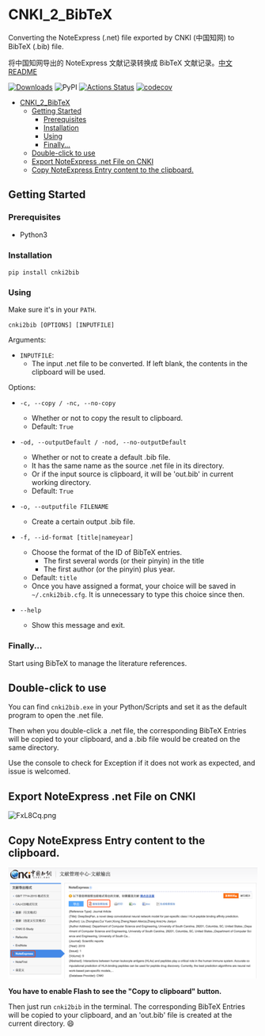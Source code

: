 # CNKI_2_BibTeX

Converting the NoteExpress (.net) file exported by CNKI (中国知网) to BibTeX (.bib) file.

将中国知网导出的 NoteExpress 文献记录转换成 BibTeX 文献记录。[中文 README](README-CN.md)

[![Downloads](https://pepy.tech/badge/cnki2bib)](https://pepy.tech/project/cnki2bib)
![PyPI](https://img.shields.io/pypi/v/cnki2bib)
[![Actions Status](https://github.com/Vopaaz/CNKI_2_BibTeX/workflows/CI/badge.svg)](https://github.com/Vopaaz/CNKI_2_BibTeX/actions)
[![codecov](https://codecov.io/gh/Vopaaz/CNKI_2_BibTeX/branch/master/graph/badge.svg)](https://codecov.io/gh/Vopaaz/CNKI_2_BibTeX)

<!-- @import "[TOC]" {cmd="toc" depthFrom=1 depthTo=6 orderedList=false} -->

<!-- code_chunk_output -->

- [CNKI_2_BibTeX](#cnki_2_bibtex)
  - [Getting Started](#getting-started)
    - [Prerequisites](#prerequisites)
    - [Installation](#installation)
    - [Using](#using)
    - [Finally...](#finally)
  - [Double-click to use](#double-click-to-use)
  - [Export NoteExpress .net File on CNKI](#export-noteexpress-net-file-on-cnki)
  - [Copy NoteExpress Entry content to the clipboard.](#copy-noteexpress-entry-content-to-the-clipboard)

<!-- /code_chunk_output -->


## Getting Started

### Prerequisites

- Python3

### Installation

```
pip install cnki2bib
```

### Using

Make sure it's in your `PATH`.

```
cnki2bib [OPTIONS] [INPUTFILE]
```

Arguments:

- `INPUTFILE`:
  - The input .net file to be converted. If left blank, the contents in the clipboard will be used.

Options:

-  `-c, --copy / -nc, --no-copy`
    - Whether or not to copy the result to clipboard.
    - Default: `True`

-  `-od, --outputDefault / -nod, --no-outputDefault`
    - Whether or not to create a default .bib file.
    - It has the same name as the source .net file in its directory.
    - Or if the input source is clipboard, it will be 'out.bib' in current working directory.
    - Default: `True`

-  `-o, --outputfile FILENAME`
    - Create a certain output .bib file.

-  `-f, --id-format [title|nameyear]`
    - Choose the format of the ID of BibTeX entries.
      - The first several words (or their pinyin) in the title
      - The first author (or the pinyin) plus year.
    - Default: `title`
    - Once you have assigned a format, your choice will be saved in `~/.cnki2bib.cfg`. It is unnecessary to type this choice since then.

-  `--help`
    - Show this message and exit.


### Finally...

Start using BibTeX to manage the literature references.

## Double-click to use

You can find `cnki2bib.exe` in your Python/Scripts and set it as the default program to open the .net file.

Then when you double-click a .net file, the corresponding BibTeX Entries will be copied to your clipboard, and a .bib file would be created on the same directory.

Use the console to check for Exception if it does not work as expected, and issue is welcomed.


## Export NoteExpress .net File on CNKI

![FxL8Cq.png](https://s2.ax1x.com/2019/01/14/FxL8Cq.png)

## Copy NoteExpress Entry content to the clipboard.

![FxL8Cq.png](https://github.com/SNBQT/share-images/blob/master/cnki2bib.png?raw=true)

**You have to enable Flash to see the "Copy to clipboard" button.**

Then just run `cnki2bib` in the terminal. The corresponding BibTeX Entries will be copied to your clipboard, and an 'out.bib' file is created at the current directory. :smile:
